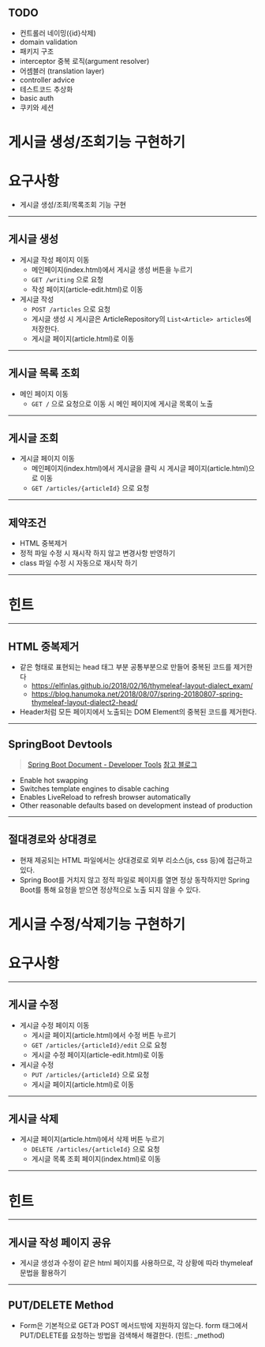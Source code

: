 ## TODO

- 컨트롤러 네이밍({id}삭제)
- domain validation
- 패키지 구조
- interceptor 중복 로직(argument resolver)
- 어셈블러 (translation layer)
- controller advice
- 테스트코드 추상화
- basic auth
- 쿠키와 세션


# 게시글 생성/조회기능 구현하기

# 요구사항

- 게시글 생성/조회/목록조회 기능 구현

------

## 게시글 생성

- 게시글 작성 페이지 이동
  - 메인페이지(index.html)에서 게시글 생성 버튼을 누르기
  - `GET /writing` 으로 요청
  - 작성 페이지(article-edit.html)로 이동
- 게시글 작성
  - `POST /articles` 으로 요청
  - 게시글 생성 시 게시글은 ArticleRepository의 `List<Article> articles`에 저장한다.
  - 게시글 페이지(article.html)로 이동

------

## 게시글 목록 조회

- 메인 페이지 이동
  - `GET /` 으로 요청으로 이동 시 메인 페이지에 게시글 목록이 노출

------

## 게시글 조회

- 게시글 페이지 이동
  - 메인페이지(index.html)에서 게시글을 클릭 시 게시글 페이지(article.html)으로 이동
  - `GET /articles/{articleId}` 으로 요청

------

## 제약조건

- HTML 중복제거
- 정적 파일 수정 시 재시작 하지 않고 변경사항 반영하기
- class 파일 수정 시 자동으로 재시작 하기

------

# 힌트

------

## HTML 중복제거

- 같은 형태로 표현되는 head 태그 부분 공통부분으로 만들어 중복된 코드를 제거한다
  - https://elfinlas.github.io/2018/02/16/thymeleaf-layout-dialect_exam/
  - https://blog.hanumoka.net/2018/08/07/spring-20180807-spring-thymeleaf-layout-dialect2-head/
- Header처럼 모든 페이지에서 노출되는 DOM Element의 중복된 코드를 제거한다.

------

## SpringBoot Devtools

> [Spring Boot Document - Developer Tools](https://docs.spring.io/spring-boot/docs/current/reference/htmlsingle/#using-boot-devtools)
> [참고 블로그](https://haviyj.tistory.com/11)

- Enable hot swapping
- Switches template engines to disable caching
- Enables LiveReload to refresh browser automatically
- Other reasonable defaults based on development instead of production

------

## 절대경로와 상대경로

- 현재 제공되는 HTML 파일에서는 상대경로로 외부 리소스(js, css 등)에 접근하고 있다.
- Spring Boot를 거치지 않고 정적 파일로 페이지를 열면 정상 동작하지만 Spring Boot를 통해 요청을 받으면 정상적으로 노출 되지 않을 수 있다.



# 게시글 수정/삭제기능 구현하기



# 요구사항

------

## 게시글 수정

- 게시글 수정 페이지 이동
  - 게시글 페이지(article.html)에서 수정 버튼 누르기
  - `GET /articles/{articleId}/edit` 으로 요청
  - 게시글 수정 페이지(article-edit.html)로 이동
- 게시글 수정
  - `PUT /articles/{articleId}` 으로 요청
  - 게시글 페이지(article.html)로 이동

------

## 게시글 삭제

- 게시글 페이지(article.html)에서 삭제 버튼 누르기
  - `DELETE /articles/{articleId}` 으로 요청
  - 게시글 목록 조회 페이지(index.html)로 이동

------

# 힌트

------

## 게시글 작성 페이지 공유

- 게시글 생성과 수정이 같은 html 페이지를 사용하므로, 각 상황에 따라 thymeleaf 문법을 활용하기

------

## PUT/DELETE Method

- Form은 기본적으로 GET과 POST 메서드밖에 지원하지 않는다. form 태그에서 PUT/DELETE를 요청하는 방법을 검색해서 해결한다. (힌트: _method)